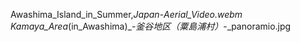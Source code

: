 Awashima_Island_in_Summer,_Japan_-_Aerial_Video.webm Kamaya_Area_(in_Awashima)_-_釜谷地区（粟島浦村）_-_panoramio.jpg
